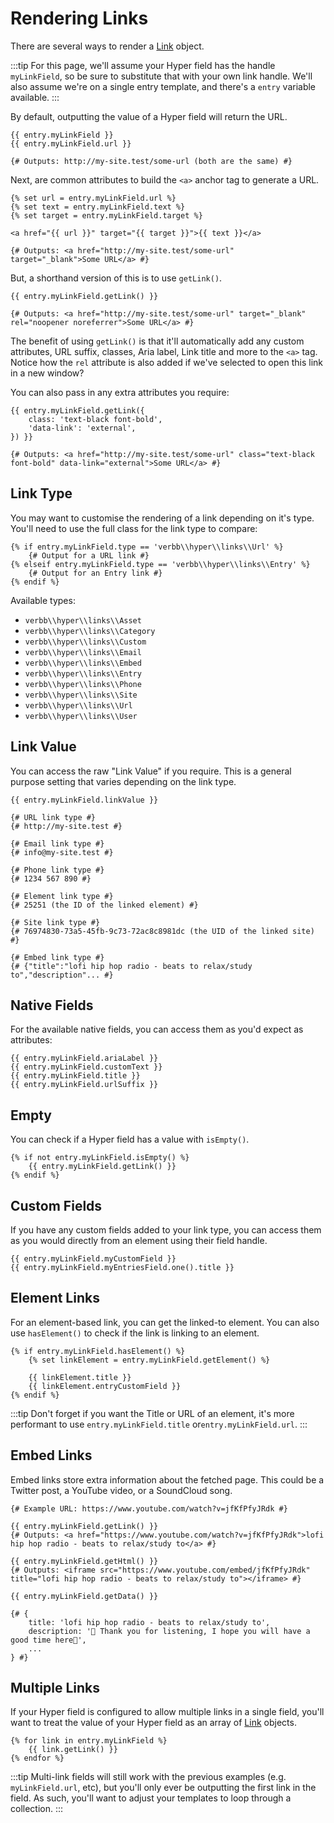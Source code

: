 # Rendering Links
There are several ways to render a [Link](docs:developers/link) object. 

:::tip
For this page, we'll assume your Hyper field has the handle `myLinkField`, so be sure to substitute that with your own link handle. We'll also assume we're on a single entry template, and there's a `entry` variable available.
:::

By default, outputting the value of a Hyper field will return the URL.

```twig
{{ entry.myLinkField }}
{{ entry.myLinkField.url }}

{# Outputs: http://my-site.test/some-url (both are the same) #}
```

Next, are common attributes to build the `<a>` anchor tag to generate a URL.

```twig
{% set url = entry.myLinkField.url %}
{% set text = entry.myLinkField.text %}
{% set target = entry.myLinkField.target %}

<a href="{{ url }}" target="{{ target }}">{{ text }}</a>

{# Outputs: <a href="http://my-site.test/some-url" target="_blank">Some URL</a> #}
```

But, a shorthand version of this is to use `getLink()`.

```twig
{{ entry.myLinkField.getLink() }}

{# Outputs: <a href="http://my-site.test/some-url" target="_blank" rel="noopener noreferrer">Some URL</a> #}
```

The benefit of using `getLink()` is that it'll automatically add any custom attributes, URL suffix, classes, Aria label, Link title and more to the `<a>` tag. Notice how the `rel` attribute is also added if we've selected to open this link in a new window?

You can also pass in any extra attributes you require:

```twig
{{ entry.myLinkField.getLink({
    class: 'text-black font-bold',
    'data-link': 'external',
}) }}

{# Outputs: <a href="http://my-site.test/some-url" class="text-black font-bold" data-link="external">Some URL</a> #}
```

## Link Type
You may want to customise the rendering of a link depending on it's type. You'll need to use the full class for the link type to compare:

```twig
{% if entry.myLinkField.type == 'verbb\\hyper\\links\\Url' %}
    {# Output for a URL link #}
{% elseif entry.myLinkField.type == 'verbb\\hyper\\links\\Entry' %}
    {# Output for an Entry link #}
{% endif %}
```

Available types:
- `verbb\\hyper\\links\\Asset`
- `verbb\\hyper\\links\\Category`
- `verbb\\hyper\\links\\Custom`
- `verbb\\hyper\\links\\Email`
- `verbb\\hyper\\links\\Embed`
- `verbb\\hyper\\links\\Entry`
- `verbb\\hyper\\links\\Phone`
- `verbb\\hyper\\links\\Site`
- `verbb\\hyper\\links\\Url`
- `verbb\\hyper\\links\\User`

## Link Value
You can access the raw "Link Value" if you require. This is a general purpose setting that varies depending on the link type.

```twig
{{ entry.myLinkField.linkValue }}

{# URL link type #}
{# http://my-site.test #}

{# Email link type #}
{# info@my-site.test #}

{# Phone link type #}
{# 1234 567 890 #}

{# Element link type #}
{# 25251 (the ID of the linked element) #}

{# Site link type #}
{# 76974830-73a5-45fb-9c73-72ac8c8981dc (the UID of the linked site) #}

{# Embed link type #}
{# {"title":"lofi hip hop radio - beats to relax/study to","description"... #}
```

## Native Fields
For the available native fields, you can access them as you'd expect as attributes:

```twig
{{ entry.myLinkField.ariaLabel }}
{{ entry.myLinkField.customText }}
{{ entry.myLinkField.title }}
{{ entry.myLinkField.urlSuffix }}
```

## Empty
You can check if a Hyper field has a value with `isEmpty()`.

```twig
{% if not entry.myLinkField.isEmpty() %}
    {{ entry.myLinkField.getLink() }}
{% endif %}
```

## Custom Fields
If you have any custom fields added to your link type, you can access them as you would directly from an element using their field handle.

```twig
{{ entry.myLinkField.myCustomField }}
{{ entry.myLinkField.myEntriesField.one().title }}
```

## Element Links
For an element-based link, you can get the linked-to element. You can also use `hasElement()` to check if the link is linking to an element.

```twig
{% if entry.myLinkField.hasElement() %}
    {% set linkElement = entry.myLinkField.getElement() %}

    {{ linkElement.title }}
    {{ linkElement.entryCustomField }}
{% endif %}
```

:::tip
Don't forget if you want the Title or URL of an element, it's more performant to use `entry.myLinkField.title` or`entry.myLinkField.url`.
:::

## Embed Links
Embed links store extra information about the fetched page. This could be a Twitter post, a YouTube video, or a SoundCloud song.

```twig
{# Example URL: https://www.youtube.com/watch?v=jfKfPfyJRdk #}

{{ entry.myLinkField.getLink() }}
{# Outputs: <a href="https://www.youtube.com/watch?v=jfKfPfyJRdk">lofi hip hop radio - beats to relax/study to</a> #}

{{ entry.myLinkField.getHtml() }}
{# Outputs: <iframe src="https://www.youtube.com/embed/jfKfPfyJRdk" title="lofi hip hop radio - beats to relax/study to"></iframe> #}

{{ entry.myLinkField.getData() }}

{# {
    title: 'lofi hip hop radio - beats to relax/study to',
    description: '🤗 Thank you for listening, I hope you will have a good time here💽',
    ...
} #}
```

## Multiple Links
If your Hyper field is configured to allow multiple links in a single field, you'll want to treat the value of your Hyper field as an array of [Link](docs:developers/link) objects.

```twig
{% for link in entry.myLinkField %}
    {{ link.getLink() }}
{% endfor %}
```

:::tip
Multi-link fields will still work with the previous examples (e.g. `myLinkField.url`, etc), but you'll only ever be outputting the first link in the field. As such, you'll want to adjust your templates to loop through a collection.
:::

